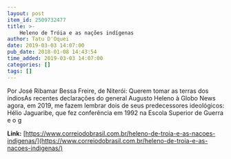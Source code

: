 ```yaml
---
layout: post
item_id: 2509732477
title: >-
    Heleno de Tróia e as nações indígenas
author: Tatu D'Oquei
date: 2019-03-03 14:07:00
pub_date: 2018-01-08 14:43:54
time_added: 2019-03-03 14:07:00
categories: []
tags: []
---
```


Por José Ribamar Bessa Freire, de Niterói: Querem tomar as terras dos índiosAs recentes declarações do general Augusto Heleno à Globo News agora, em 2019, me fazem lembrar dois de seus predecessores ideológicos: Hélio Jaguaribe, que fez conferência em 1992 na Escola Superior de Guerra e o g

**Link:** [https://www.correiodobrasil.com.br/heleno-de-troia-e-as-nacoes-indigenas/](https://www.correiodobrasil.com.br/heleno-de-troia-e-as-nacoes-indigenas/)

